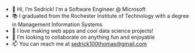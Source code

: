 - 👋 Hi, I’m Sedrick! I'm a Software Engineer @ Microsoft
- 📚 I graduated from the Rochester Institute of Technology with a degree in Management Information Systems
- 🌱 I love making web apps and cool data science projects!
- 💞️ I’m looking to collaborate on anything fun and enjoyable
- 📫 You can reach me at sedrick100thomas@gmail.com

<!---
flyseddy/flyseddy is a ✨ special ✨ repository because its `README.md` (this file) appears on your GitHub profile.
You can click the Preview link to take a look at your changes.
--->
